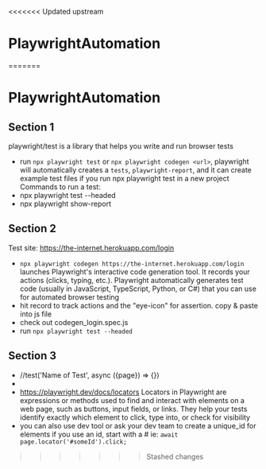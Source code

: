 <<<<<<< Updated upstream
# PlaywrightAutomation
=======
# PlaywrightAutomation

## Section 1
playwright/test is a library that helps you write and run browser tests
- run `npx playwright test` or `npx playwright codegen <url>`, playwright will automatically creates a `tests`, `playwright-report`, and it can create example test files if you run npx playwright test in a new project 
Commands to run a test: 
- npx playwright test --headed
- npx playwright show-report

## Section 2
Test site: https://the-internet.herokuapp.com/login
- `npx playwright codegen https://the-internet.herokuapp.com/login`  launches Playwright's interactive code generation tool. It records your actions (clicks, typing, etc.). Playwright automatically generates test code (usually in JavaScript, TypeScript, Python, or C#) that you can use for automated browser testing
- hit record to track actions and the "eye-icon" for assertion. copy & paste into js file
- check out codegen_login.spec.js 
- run `npx playwright test --headed`

## Section 3
- //test('Name of Test', async ({page}) => {})
- 
- https://playwright.dev/docs/locators Locators in Playwright are expressions or methods used to find and interact with elements on a web page, such as buttons, input fields, or links. They help your tests identify exactly which element to click, type into, or check for visibility
- you can also use dev tool or ask your dev team to create a unique_id for elements
if you use an id, start with a # ie: `await page.locator('#someId').click;` 
>>>>>>> Stashed changes
